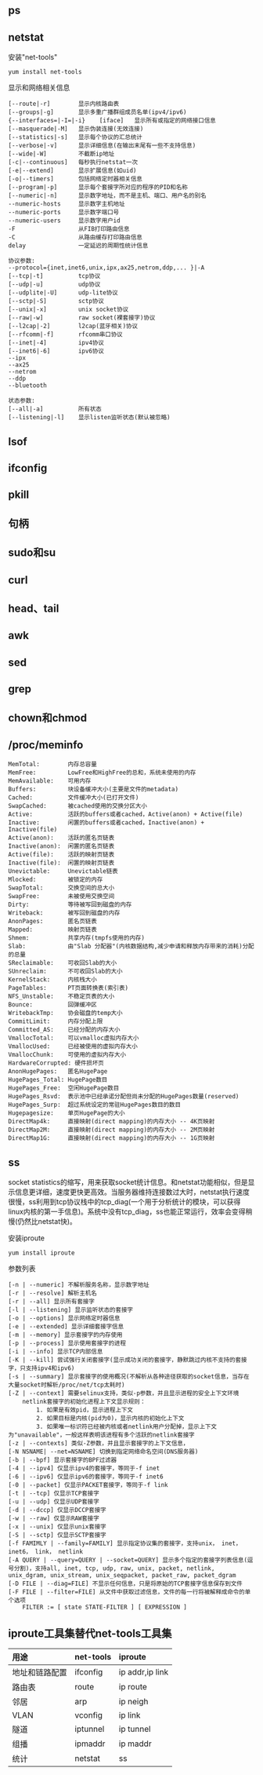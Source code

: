 ## ps

## netstat

安装"net-tools"

```
yum install net-tools
```

显示和网络相关信息

````
[--route|-r]        显示内核路由表
[--groups|-g]       显示多重广播群组成员名单(ipv4/ipv6)
{--interfaces=|-I=|-i}    [iface]   显示所有或指定的网络接口信息
[--masquerade|-M]   显示伪装连接(无效连接)
[--statistics|-s]   显示每个协议的汇总统计
[--verbose|-v]      显示详细信息(在输出末尾有一些不支持信息)
[--wide|-W]         不截断ip地址
[-c|--continuous]   每秒执行netstat一次
[-e|--extend]       显示扩展信息(如uid)
[-o|--timers]       包括网络定时器相关信息
[--program|-p]      显示每个套接字所对应的程序的PID和名称
[--numeric|-n]      显示数字地址，而不是主机、端口、用户名的别名
--numeric-hosts     显示数字主机地址
--numeric-ports     显示数字端口号
--numeric-users     显示数字用户id
-F                  从FIB打印路由信息
-C                  从路由缓存打印路由信息
delay               一定延迟的周期性统计信息

协议参数:
--protocol={inet,inet6,unix,ipx,ax25,netrom,ddp,... }|-A
[--tcp|-t]          tcp协议
[--udp|-u]          udp协议
[--udplite|-U]      udp-lite协议
[--sctp|-S]         sctp协议
[--unix|-x]         unix socket协议
[--raw|-w]          raw socket(裸套接字)协议
[--l2cap|-2]        l2cap(蓝牙相关)协议
[--rfcomm|-f]       rfcomm串口协议
[--inet|-4]         ipv4协议
[--inet6|-6]        ipv6协议
--ipx
--ax25
--netrom
--ddp
--bluetooth

状态参数:
[--all|-a]          所有状态
[--listening|-l]    显示listen监听状态(默认被忽略)
````

## lsof

## ifconfig

## pkill

## 句柄

## sudo和su

## curl

## head、tail

## awk

## sed

## grep

## chown和chmod

## /proc/meminfo

````
MemTotal:        内存总容量
MemFree:         LowFree和HighFree的总和，系统未使用的内存
MemAvailable:    可用内存
Buffers:         块设备缓冲大小(主要是文件的metadata)
Cached:          文件缓冲大小(已打开文件)
SwapCached:      被cached使用的交换分区大小
Active:          活跃的buffers或者cached，Active(anon) + Active(file)
Inactive:        闲置的buffers或者cached，Inactive(anon) + Inactive(file)
Active(anon):    活跃的匿名页链表
Inactive(anon):  闲置的匿名页链表
Active(file):    活跃的映射页链表
Inactive(file):  闲置的映射页链表
Unevictable:     Unevictable链表
Mlocked:         被锁定的内存
SwapTotal:       交换空间的总大小
SwapFree:        未被使用交换空间
Dirty:           等待被写回到磁盘的内存
Writeback:       被写回到磁盘的内存
AnonPages:       匿名页链表
Mapped:          映射页链表
Shmem:           共享内存(tmpfs使用的内存)
Slab:            由"Slab 分配器"(内核数据结构,减少申请和释放内存带来的消耗)分配的总量
SReclaimable:    可收回Slab的大小
SUnreclaim:      不可收回Slab的大小
KernelStack:     内核栈大小
PageTables:      PT页面转换表(索引表)
NFS_Unstable:    不稳定页表的大小
Bounce:          回弹缓冲区
WritebackTmp:    协会磁盘的temp大小
CommitLimit:     内存分配上限
Committed_AS:    已经分配的内存大小
VmallocTotal:    可以vmalloc虚拟内存大小
VmallocUsed:     已经被使用的虚拟内存大小
VmallocChunk:    可使用的虚拟内存大小
HardwareCorrupted: 硬件损坏页
AnonHugePages:   匿名HugePage
HugePages_Total: HugePage数目
HugePages_Free:  空闲HugePage数目
HugePages_Rsvd:  表示池中已经承诺分配但尚未分配的HugePages数量(reserved)
HugePages_Surp:  超过系统设定的常驻HugePages数目的数目
Hugepagesize:    单页HugePage的大小
DirectMap4k:     直接映射(direct mapping)的内存大小 -- 4K页映射
DirectMap2M:     直接映射(direct mapping)的内存大小 -- 2M页映射
DirectMap1G:     直接映射(direct mapping)的内存大小 -- 1G页映射
````

## ss

socket statistics的缩写，用来获取socket统计信息。和netstat功能相似，但是显示信息更详细，速度更快更高效。当服务器维持连接数过大时，netstat执行速度很慢，ss利用到tcp协议栈中的tcp_diag(一个用于分析统计的模块，可以获得linux内核的第一手信息)。系统中没有tcp_diag，ss也能正常运行，效率会变得稍慢(仍然比netstat快)。

安装iproute

```
yum install iproute
```

参数列表

```
[-n | --numeric] 不解析服务名称，显示数字地址
[-r | --resolve] 解析主机名
[-r | --all] 显示所有套接字
[-l | --listening] 显示监听状态的套接字
[-o | --options] 显示网络定时器信息
[-e | --extended] 显示详细套接字信息
[-m | --memory] 显示套接字的内存使用
[-p | --process] 显示使用套接字的进程
[-i | --info] 显示TCP内部信息
[-K | --kill] 尝试强行关闭套接字(显示成功关闭的套接字，静默跳过内核不支持的套接字，只支持ipv4和ipv6)
[-s | --summary] 显示套接字的使用概况(不解析从各种途径获取的socket信息，当存在大量socket时解析/proc/net/tcp太耗时)
[-Z | --context] 需要selinux支持，类似-p参数，并且显示进程的安全上下文环境
    netlink套接字的初始化进程上下文显示规则：
        1. 如果是有效pid，显示进程上下文
        2. 如果目标是内核(pid为0)，显示内核的初始化上下文
        3. 如果唯一标识符已经被内核或者netlink用户分配掉，显示上下文为"unavailable"，一般这样表明该进程有多个活跃的netlink套接字
[-z | --contexts] 类似-Z参数，并且显示套接字的上下文信息，
[-N NSNAME| --net=NSNAME] 切换到指定网络命名空间(DNS服务器)
[-b | --bpf] 显示套接字的BPF过滤器
[-4 | --ipv4] 仅显示ipv4的套接字，等同于-f inet
[-6 | --ipv6] 仅显示ipv6的套接字，等同于-f inet6
[-0 | --packet] 仅显示PACKET套接字，等同于-f link
[-t | --tcp] 仅显示TCP套接字
[-u | --udp] 仅显示UDP套接字
[-d | --dccp] 仅显示DCCP套接字
[-w | --raw] 仅显示RAW套接字
[-x | --unix] 仅显示unix套接字
[-S | --sctp] 仅显示SCTP套接字
[-f FAMIMLY | --family=FAMILY] 显示指定协议集的套接字，支持unix， inet， inet6， link， netlink
[-A QUERY | --query=QUERY | --socket=QUERY] 显示多个指定的套接字列表信息(逗号分割)，支持all, inet, tcp, udp, raw, unix, packet, netlink, unix_dgram, unix_stream, unix_seqpacket, packet_raw, packet_dgram
[-D FILE | --diag=FILE] 不显示任何信息，只是将原始的TCP套接字信息保存到文件
[-F FILE | --filter=FILE] 从文件中获取过滤信息，文件的每一行将被解释成命令的单个选项
    FILTER := [ state STATE-FILTER ] [ EXPRESSION ]
```

## iproute工具集替代net-tools工具集

| 用途            | net-tools         | iproute           |
| :-------------  | :-------------    | :-------------    |
| 地址和链路配置   | ifconfig          | ip addr,ip link   |
| 路由表          | route             | ip route          |
| 邻居            | arp               | ip neigh          |
| VLAN            | vconfig           | ip link           |
| 隧道            | iptunnel          | ip tunnel         |
| 组播            | ipmaddr           | ip maddr          |
| 统计            | netstat           | ss                |
